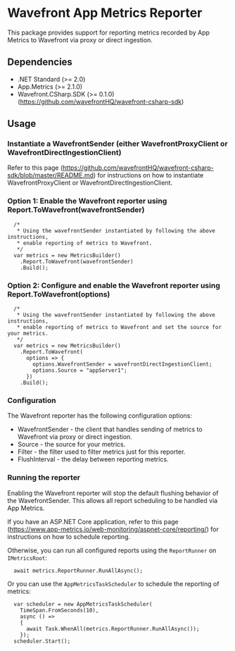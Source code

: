 # Wavefront App Metrics Reporter

This package provides support for reporting metrics recorded by App Metrics to Wavefront via proxy or direct ingestion.

## Dependencies
  * .NET Standard (>= 2.0)
  * App.Metrics (>= 2.1.0)
  * Wavefront.CSharp.SDK (>= 0.1.0) (https://github.com/wavefrontHQ/wavefront-csharp-sdk)

## Usage

### Instantiate a WavefrontSender (either WavefrontProxyClient or WavefrontDirectIngestionClient)
Refer to this page (https://github.com/wavefrontHQ/wavefront-csharp-sdk/blob/master/README.md)
for instructions on how to instantiate WavefrontProxyClient or WavefrontDirectIngestionClient.

### Option 1: Enable the Wavefront reporter using Report.ToWavefront(wavefrontSender)
```
  /*
   * Using the wavefrontSender instantiated by following the above instructions,
   * enable reporting of metrics to Wavefront.
   */
  var metrics = new MetricsBuilder()
    .Report.ToWavefront(wavefrontSender)
    .Build();
```

### Option 2: Configure and enable the Wavefront reporter using Report.ToWavefront(options)
```
  /*
   * Using the wavefrontSender instantiated by following the above instructions,
   * enable reporting of metrics to Wavefront and set the source for your metrics. 
   */
  var metrics = new MetricsBuilder()
    .Report.ToWavefront(
      options => {
        options.WavefrontSender = wavefrontDirectIngestionClient;
        options.Source = "appServer1";
      })
    .Build();
```

### Configuration
The Wavefront reporter has the following configuration options:
  * WavefrontSender - the client that handles sending of metrics to Wavefront via proxy or direct ingestion.
  * Source - the source for your metrics.
  * Filter - the filter used to filter metrics just for this reporter.
  * FlushInterval - the delay between reporting metrics.

### Running the reporter
Enabling the Wavefront reporter will stop the default flushing behavior of the WavefrontSender.
This allows all report scheduling to be handled via App Metrics.

If you have an ASP.NET Core application, refer to this page
(https://www.app-metrics.io/web-monitoring/aspnet-core/reporting/)
for instructions on how to schedule reporting.

Otherwise, you can run all configured reports using the `ReportRunner` on `IMetricsRoot`:

``` 
  await metrics.ReportRunner.RunAllAsync();
```

Or you can use the `AppMetricsTaskScheduler` to schedule the reporting of metrics:

```
  var scheduler = new AppMetricsTaskScheduler(
    TimeSpan.FromSeconds(10),
    async () =>
    {
      await Task.WhenAll(metrics.ReportRunner.RunAllAsync());
    });
  scheduler.Start();
```
